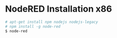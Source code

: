 # NodeRED Installation x86

```sh
# apt-get install npm nodejs nodejs-legacy
# npm install -g node-red
$ node-red
```

